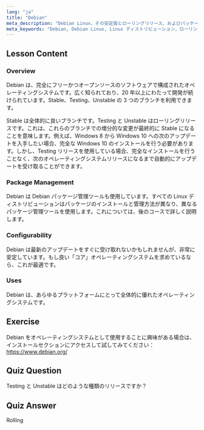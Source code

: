 ```yaml
---
lang: "ja"
title: "Debian"
meta_description: "Debian Linux、その安定版とローリングリリース、およびパッケージ管理について学びます。Debian が初心者から中級者にとって優れたコア OS である理由を発見してください。"
meta_keywords: "Debian, Debian Linux, Linux ディストリビューション，ローリングリリース，パッケージ管理，Linux チュートリアル，初心者向け Linux, Linux ガイド"
---
```


## Lesson Content

### Overview

Debian は、完全にフリーかつオープンソースのソフトウェアで構成されたオペレーティングシステムです。広く知られており、20 年以上にわたって開発が続けられています。Stable、Testing、Unstable の 3 つのブランチを利用できます。

Stable は全体的に良いブランチです。Testing と Unstable はローリングリリースです。これは、これらのブランチでの増分的な変更が最終的に Stable になることを意味します。例えば、Windows 8 から Windows 10 への次のアップデートを入手したい場合、完全な Windows 10 のインストールを行う必要があります。しかし、Testing リリースを使用している場合、完全なインストールを行うことなく、次のオペレーティングシステムリリースになるまで自動的にアップデートを受け取ることができます。

### Package Management

Debian は Debian パッケージ管理ツールも使用しています。すべての Linux ディストリビューションはパッケージのインストールと管理方法が異なり、異なるパッケージ管理ツールを使用します。これについては、後のコースで詳しく説明します。

### Configurability

Debian は最新のアップデートをすぐに受け取れないかもしれませんが、非常に安定しています。もし良い「コア」オペレーティングシステムを求めているなら、これが最適です。

### Uses

Debian は、あらゆるプラットフォームにとって全体的に優れたオペレーティングシステムです。

## Exercise

Debian をオペレーティングシステムとして使用することに興味がある場合は、インストールセクションにアクセスして試してみてください：<https://www.debian.org/>

## Quiz Question

Testing と Unstable はどのような種類のリリースですか？

## Quiz Answer

Rolling
